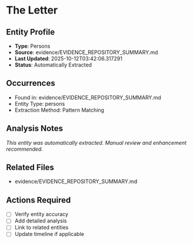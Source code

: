 # The Letter

## Entity Profile
- **Type**: Persons
- **Source**: evidence/EVIDENCE_REPOSITORY_SUMMARY.md
- **Last Updated**: 2025-10-12T03:42:06.317291
- **Status**: Automatically Extracted

## Occurrences
- Found in: evidence/EVIDENCE_REPOSITORY_SUMMARY.md
- Entity Type: persons
- Extraction Method: Pattern Matching

## Analysis Notes
*This entity was automatically extracted. Manual review and enhancement recommended.*

## Related Files
- evidence/EVIDENCE_REPOSITORY_SUMMARY.md

## Actions Required
- [ ] Verify entity accuracy
- [ ] Add detailed analysis
- [ ] Link to related entities
- [ ] Update timeline if applicable
